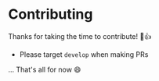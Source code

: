 # Contributing

Thanks for taking the time to contribute! 🎉👍

-   Please target `develop` when making PRs

... That's all for now 😄
